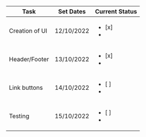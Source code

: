 | Task           | Set Dates     | Current Status        |      
|----------------|---------------|-----------------------|
| Creation of UI | 12/10/2022    | <ul><li>[x] </li><li> | 
| Header/Footer  | 13/10/2022    | <ul><li>[x] </li><li> | 
| Link buttons   | 14/10/2022    | <ul><li>[ ] </li><li> |
| Testing        | 15/10/2022    | <ul><li>[ ] </li><li> |
